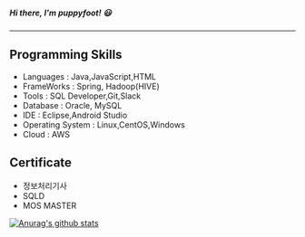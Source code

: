 
##### Hi there, I'm puppyfoot! :smiley:
---
 
## Programming Skills
- Languages : Java,JavaScript,HTML
- FrameWorks : Spring, Hadoop(HIVE)
- Tools : SQL Developer,Git,Slack
- Database : Oracle, MySQL
- IDE : Eclipse,Android Studio
- Operating System : Linux,CentOS,Windows
- Cloud : AWS
 
  
  
## Certificate
- 정보처리기사
- SQLD
- MOS MASTER

[![Anurag's github stats](https://github-readme-stats.vercel.app/api?username=puppyfoot)](https://github.com/anuraghazra/github-readme-stats)

<!--
**puppyfoot/puppyfoot** is a ✨ _special_ ✨ repository because its `README.md` (this file) appears on your GitHub profile.

Here are some ideas to get you started:

- 🔭 I’m currently working on ...
- 🌱 I’m currently learning ...
- 👯 I’m looking to collaborate on ...
- 🤔 I’m looking for help with ...
- 💬 Ask me about ...
- 📫 How to reach me: ...
- 😄 Pronouns: ...
- ⚡ Fun fact: ...
-->
